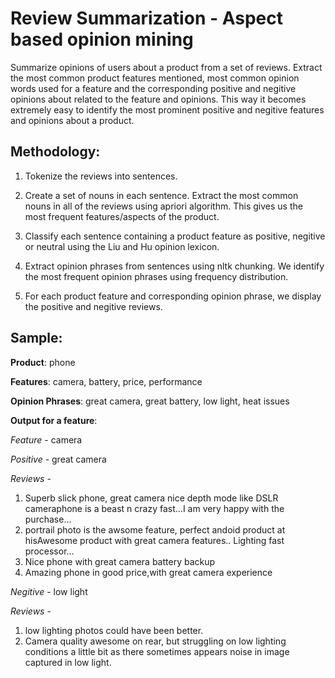 # Review Summarization - Aspect based opinion mining
Summarize opinions of users about a product from a set of reviews. Extract the most common product features mentioned, most common opinion words used for a feature and the corresponding positive and negitive opinions about related to the feature and opinions. This way it becomes extremely easy to identify the most prominent positive and negitive features and opinions about a product.

## Methodology:

1. Tokenize the reviews into sentences.

2. Create a set of nouns in each sentence. Extract the most common nouns in all of the reviews using apriori algorithm. This gives us the most frequent features/aspects of the product.

3. Classify each sentence containing a product feature as positive, negitive or neutral using the Liu and Hu opinion lexicon.

4. Extract opinion phrases from sentences using nltk chunking. We identify the most frequent opinion phrases using frequency distribution.

5. For each product feature and corresponding opinion phrase, we display the positive and negitive reviews.


## Sample:

**Product**: phone

**Features**: camera, battery, price, performance

**Opinion Phrases**: great camera, great battery, low light, heat issues

**Output for a feature**:

*Feature* - camera

*Positive* - great camera

*Reviews* -
1. Superb slick phone, great camera nice depth mode like DSLR cameraphone is a beast n crazy fast...I am very happy with the purchase...
2. portrail photo is the awsome feature, perfect andoid product at hisAwesome product with great camera features.. Lighting fast processor...
3. Nice phone with great camera battery backup
4. Amazing phone in good price,with great camera experience

*Negitive* - low light

*Reviews* -
1. low lighting photos could have been better.
2. Camera quality awesome on rear, but struggling on low lighting conditions a little bit as there sometimes appears noise in image captured in low light.
